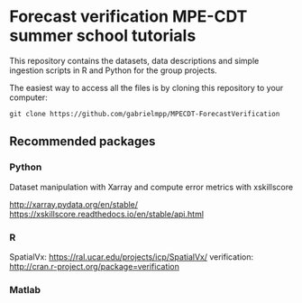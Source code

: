 # Forecast verification MPE-CDT summer school tutorials

This repository contains the datasets, data descriptions and simple ingestion scripts in R and Python for the group projects.

The easiest way to access all the files is by cloning this repository to your computer:

`git clone https://github.com/gabrielmpp/MPECDT-ForecastVerification`

## Recommended packages

### Python

Dataset manipulation with Xarray and compute error metrics with xskillscore

http://xarray.pydata.org/en/stable/
https://xskillscore.readthedocs.io/en/stable/api.html

### R

SpatialVx: https://ral.ucar.edu/projects/icp/SpatialVx/
verification: http://cran.r-project.org/package=verification

### Matlab
